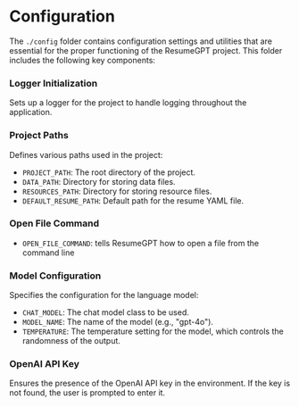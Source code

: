 # Configuration

The `./config` folder contains configuration settings and utilities that are essential for the proper functioning of the ResumeGPT project. This folder includes the following key components:

### Logger Initialization
Sets up a logger for the project to handle logging throughout the application.

### Project Paths
Defines various paths used in the project:
- `PROJECT_PATH`: The root directory of the project.
- `DATA_PATH`: Directory for storing data files.
- `RESOURCES_PATH`: Directory for storing resource files.
- `DEFAULT_RESUME_PATH`: Default path for the resume YAML file.

### Open File Command
- `OPEN_FILE_COMMAND`: tells ResumeGPT how to open a file from the command line

### Model Configuration
Specifies the configuration for the language model:
- `CHAT_MODEL`: The chat model class to be used.
- `MODEL_NAME`: The name of the model (e.g., "gpt-4o").
- `TEMPERATURE`: The temperature setting for the model, which controls the randomness of the output.

### OpenAI API Key
Ensures the presence of the OpenAI API key in the environment. If the key is not found, the user is prompted to enter it.
